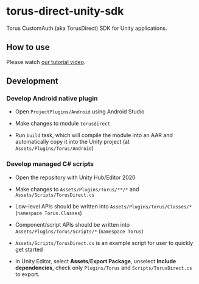 # torus-direct-unity-sdk

Torus CustomAuth (aka TorusDirect) SDK for Unity applications.

## How to use

Please watch [our tutorial video](https://www.loom.com/share/fe0cf944958943df9567f29ef2c8092f).

## Development

### Develop Android native plugin

- Open `ProjectPlugins/Android` using Android Studio

- Make changes to module `torusdirect`

- Run `build` task, which will compile the module into an AAR and automatically copy it into the Unity project (at `Assets/Plugins/Torus/Android`)

### Develop managed C# scripts

- Open the repository with Unity Hub/Editor 2020

- Make changes to `Assets/Plugins/Torus/**/*` and `Assets/Scripts/TorusDirect.cs`

- Low-level APIs should be written into `Assets/Plugins/Torus/Classes/*` (`namespace Torus.Classes`)

- Component/script APIs should be written into `Assets/Plugins/Torus/Scripts/*` (`namespace Torus`)

- `Assets/Scripts/TorusDirect.cs` is an example script for user to quickly get started

- In Unity Editor, select **Assets**/**Export Package**, unselect **Include dependencies**, check only `Plugins/Torus` and `Scripts/TorusDirect.cs` to export.
